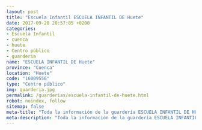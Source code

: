 ```yaml
---
layout: post
title: "Escuela Infantil ESCUELA INFANTIL DE Huete"
date: 2017-09-20 20:57:05 +0200
categories:
- Escuela Infantil
- cuenca
- huete
- Centro público
- guarderia
name: "ESCUELA INFANTIL DE Huete"
province: "Cuenca"
location: "Huete"
code: "16009556"
type: "Centro público"
img: guarderia.jpg
permalink: /guarderias/escuela-infantil-de-huete.html
robot: noindex, follow
sitemap: false
meta-title: "Toda la información de la guardería ESCUELA INFANTIL DE HUETE"
meta-description: "Toda la información de la guardería ESCUELA INFANTIL DE HUETE"
---
```

